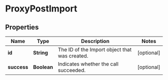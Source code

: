 

# ProxyPostImport


## Properties

| Name | Type | Description | Notes |
|------------ | ------------- | ------------- | -------------|
|**id** | **String** | The ID of the Import object that was created.  |  [optional] |
|**success** | **Boolean** | Indicates whether the call succeeded.  |  [optional] |



